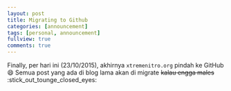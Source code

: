 ```yaml
---
layout: post
title: Migrating to Github
categories: [announcement]
tags: [personal, announcement]
fullview: true
comments: true
---
```


Finally, per hari ini (23/10/2015), akhirnya `xtremenitro.org` pindah ke GitHub :smile: Semua post yang ada di blog lama akan di migrate ~~kalau engga males~~ :stick_out_tounge_closed_eyes:

